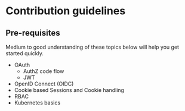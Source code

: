 # Contribution guidelines

## Pre-requisites

Medium to good understanding of these topics below will help you get started quickly.

- OAuth
    - AuthZ code flow
    - JWT
- OpenID Connect (OIDC)
- Cookie based Sessions and Cookie handling
- RBAC
- Kubernetes basics